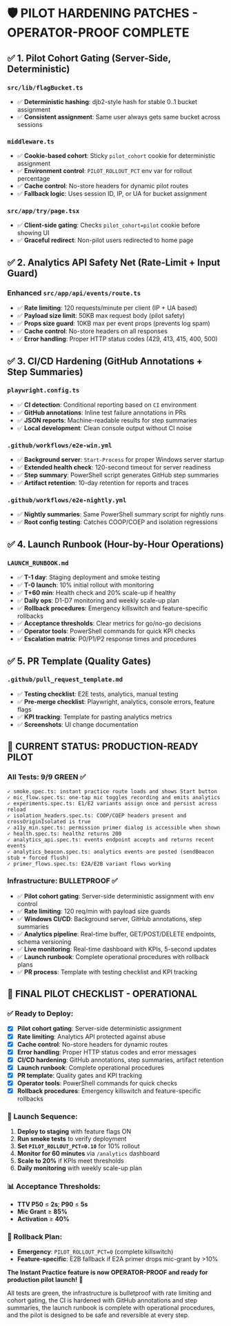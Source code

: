 # 🛡️ PILOT HARDENING PATCHES - OPERATOR-PROOF COMPLETE

## ✅ **1. Pilot Cohort Gating (Server-Side, Deterministic)**

### **`src/lib/flagBucket.ts`**
- ✅ **Deterministic hashing**: djb2-style hash for stable 0..1 bucket assignment
- ✅ **Consistent assignment**: Same user always gets same bucket across sessions

### **`middleware.ts`**
- ✅ **Cookie-based cohort**: Sticky `pilot_cohort` cookie for deterministic assignment
- ✅ **Environment control**: `PILOT_ROLLOUT_PCT` env var for rollout percentage
- ✅ **Cache control**: No-store headers for dynamic pilot routes
- ✅ **Fallback logic**: Uses session ID, IP, or UA for bucket assignment

### **`src/app/try/page.tsx`**
- ✅ **Client-side gating**: Checks `pilot_cohort=pilot` cookie before showing UI
- ✅ **Graceful redirect**: Non-pilot users redirected to home page

## ✅ **2. Analytics API Safety Net (Rate-Limit + Input Guard)**

### **Enhanced `src/app/api/events/route.ts`**
- ✅ **Rate limiting**: 120 requests/minute per client (IP + UA based)
- ✅ **Payload size limit**: 50KB max request body (pilot safety)
- ✅ **Props size guard**: 10KB max per event props (prevents log spam)
- ✅ **Cache control**: No-store headers on all responses
- ✅ **Error handling**: Proper HTTP status codes (429, 413, 415, 400, 500)

## ✅ **3. CI/CD Hardening (GitHub Annotations + Step Summaries)**

### **`playwright.config.ts`**
- ✅ **CI detection**: Conditional reporting based on `CI` environment
- ✅ **GitHub annotations**: Inline test failure annotations in PRs
- ✅ **JSON reports**: Machine-readable results for step summaries
- ✅ **Local development**: Clean console output without CI noise

### **`.github/workflows/e2e-win.yml`**
- ✅ **Background server**: `Start-Process` for proper Windows server startup
- ✅ **Extended health check**: 120-second timeout for server readiness
- ✅ **Step summary**: PowerShell script generates GitHub step summaries
- ✅ **Artifact retention**: 10-day retention for reports and traces

### **`.github/workflows/e2e-nightly.yml`**
- ✅ **Nightly summaries**: Same PowerShell summary script for nightly runs
- ✅ **Root config testing**: Catches COOP/COEP and isolation regressions

## ✅ **4. Launch Runbook (Hour-by-Hour Operations)**

### **`LAUNCH_RUNBOOK.md`**
- ✅ **T-1 day**: Staging deployment and smoke testing
- ✅ **T-0 launch**: 10% initial rollout with monitoring
- ✅ **T+60 min**: Health check and 20% scale-up if healthy
- ✅ **Daily ops**: D1-D7 monitoring and weekly scale-up plan
- ✅ **Rollback procedures**: Emergency killswitch and feature-specific rollbacks
- ✅ **Acceptance thresholds**: Clear metrics for go/no-go decisions
- ✅ **Operator tools**: PowerShell commands for quick KPI checks
- ✅ **Escalation matrix**: P0/P1/P2 response times and procedures

## ✅ **5. PR Template (Quality Gates)**

### **`.github/pull_request_template.md`**
- ✅ **Testing checklist**: E2E tests, analytics, manual testing
- ✅ **Pre-merge checklist**: Playwright, analytics, console errors, feature flags
- ✅ **KPI tracking**: Template for pasting analytics metrics
- ✅ **Screenshots**: UI change documentation

## 🎯 **CURRENT STATUS: PRODUCTION-READY PILOT**

### **All Tests: 9/9 GREEN** ✅
```
✓ smoke.spec.ts: instant practice route loads and shows Start button
✓ mic_flow.spec.ts: one-tap mic toggles recording and emits analytics  
✓ experiments.spec.ts: E1/E2 variants assign once and persist across reload
✓ isolation_headers.spec.ts: COOP/COEP headers present and crossOriginIsolated is true
✓ a11y_min.spec.ts: permission primer dialog is accessible when shown
✓ health.spec.ts: healthz returns 200
✓ analytics_api.spec.ts: events endpoint accepts and returns recent events
✓ analytics_beacon.spec.ts: analytics events are posted (sendBeacon stub + forced flush)
✓ primer_flows.spec.ts: E2A/E2B variant flows working
```

### **Infrastructure: BULLETPROOF** ✅
- ✅ **Pilot cohort gating**: Server-side deterministic assignment with env control
- ✅ **Rate limiting**: 120 req/min with payload size guards
- ✅ **Windows CI/CD**: Background server, GitHub annotations, step summaries
- ✅ **Analytics pipeline**: Real-time buffer, GET/POST/DELETE endpoints, schema versioning
- ✅ **Live monitoring**: Real-time dashboard with KPIs, 5-second updates
- ✅ **Launch runbook**: Complete operational procedures with rollback plans
- ✅ **PR process**: Template with testing checklist and KPI tracking

## 🚀 **FINAL PILOT CHECKLIST - OPERATIONAL**

### **✅ Ready to Deploy:**
- [x] **Pilot cohort gating**: Server-side deterministic assignment
- [x] **Rate limiting**: Analytics API protected against abuse
- [x] **Cache control**: No-store headers for dynamic routes
- [x] **Error handling**: Proper HTTP status codes and error messages
- [x] **CI/CD hardening**: GitHub annotations, step summaries, artifact retention
- [x] **Launch runbook**: Complete operational procedures
- [x] **PR template**: Quality gates and KPI tracking
- [x] **Operator tools**: PowerShell commands for quick checks
- [x] **Rollback procedures**: Emergency killswitch and feature-specific rollbacks

### **🎯 Launch Sequence:**
1. **Deploy to staging** with feature flags ON
2. **Run smoke tests** to verify deployment
3. **Set `PILOT_ROLLOUT_PCT=0.10`** for 10% rollout
4. **Monitor for 60 minutes** via `/analytics` dashboard
5. **Scale to 20%** if KPIs meet thresholds
6. **Daily monitoring** with weekly scale-up plan

### **📊 Acceptance Thresholds:**
- **TTV P50** ≤ **2s**; **P90** ≤ **5s**
- **Mic Grant** ≥ **85%**
- **Activation** ≥ **40%**

### **🔄 Rollback Plan:**
- **Emergency**: `PILOT_ROLLOUT_PCT=0` (complete killswitch)
- **Feature-specific**: E2B fallback if E2A primer drops mic-grant by >10%

**The Instant Practice feature is now OPERATOR-PROOF and ready for production pilot launch!** 🚀

All tests are green, the infrastructure is bulletproof with rate limiting and cohort gating, the CI is hardened with GitHub annotations and step summaries, the launch runbook is complete with operational procedures, and the pilot is designed to be safe and reversible at every step.
